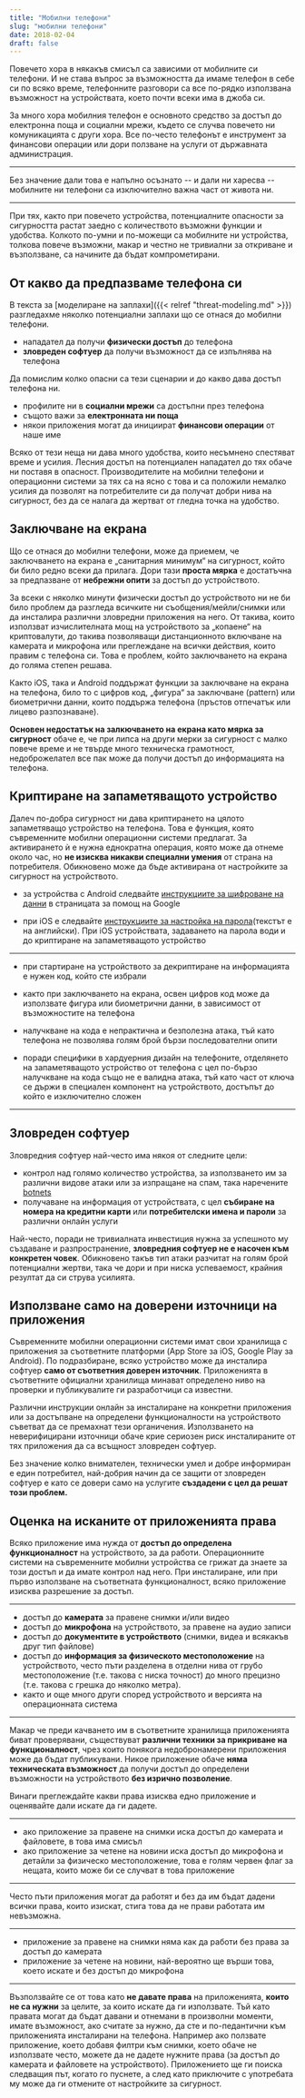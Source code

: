 ```yaml
---
title: "Мобилни телефони"
slug: "мобилни телефони"
date: 2018-02-04
draft: false
---
```


Повечето хора в някакъв смисъл са зависими от мобилните си телефони. И не става
въпрос за възможността да имаме телефон в себе си по всяко време, телефонните
разговори са все по-рядко използвана възможност на устройствата, което почти
всеки има в джоба си.

За много хора мобилния телефон е основното средство за достъп до електронна поща
и социални мрежи, където се случва повечето ни комуникацията с други хора. Все
по-често телефонът е инструмент за финансови операции или дори ползване на
услуги от държавната администрация.

---

Без значение дали това е напълно осъзнато -- и дали ни харесва -- мобилните ни
телефони са изключително важна част от живота ни.

---

При тях, както при повечето устройства, потенциалните опасности за сигурността
растат заедно с количеството възможни функции и удобства. Колкото по-умни и
по-можещи са мобилните ни устройства, толкова повече възможни, макар и честно не
тривиални за откриване и възползване, са начините да бъдат компрометирани.

## От какво да предпазваме телефона си

В текста за [моделиране на заплахи]({{< relref "threat-modeling.md" >}})
разгледахме няколко потенциални заплахи що се отнася до мобилни телефони.

 * нападател да получи **физически достъп** до телефона
 * **зловреден софтуер** да получи възможност да се изпълнява на телефона

Да помислим колко опасни са тези сценарии и до какво дава достъп телефона ни.

 * профилите ни в **социални мрежи** са достъпни през телефона
 * същото важи за **електронната ни поща**
 * някои приложения могат да инициират **финансови операции** от наше име

Всяко от тези неща ни дава много удобства, които несъмнено спестяват време и
усилия. Лесния достъп на потенциален нападател до тях обаче ни поставя в
опасност. Производителите на мобилни телефони и операционни системи за тях са на
ясно с това и са положили немалко усилия да позволят на потребителите си да
получат добри нива на сигурност, без да се налага да жертват от гледна точка на
удобство.

## Заключване на екрана

Що се отнася до мобилни телефони, може да приемем, че заключването на екрана е
„санитарния минимум“ на сигурност, който би било редно всеки да прилага. Дори
тази **проста мярка** е достатъчна за предпазване от **небрежни опити** за
достъп до устройството.

За всеки с няколко минути физически достъп до устройството ни не би било проблем
да разгледа всичките ни съобщения/мейли/снимки или да инсталира различни
зловредни приложения на него. От такива, които използват изчислителната мощ на
устройството за „копаене“ на криптовалути, до такива позволяващи дистанционното
включване на камерата и микрофона или преглеждане на всички действия, които
правим с телефона си. Това е проблем, който заключването на екрана до голяма
степен решава.

Както iOS, така и Android поддържат функции за заключване на екрана на телефона,
било то с цифров код, „фигура“ за заключване (pattern) или биометрични данни,
които поддържа телефона (пръстов отпечатък или лицево разпознаване).

**Основен недостатък на залкючването на екрана като мярка за сигурност** обаче е, че
при липса на други мерки за сигурност с малко повече време и не твърде много
техническа грамотност, недоброжелател все пак може да получи достъп до
информацията на телефона.

## Криптиране на запаметяващото устройство

Далеч по-добра сигурност ни дава криптирането на цялото запаметяващо устройство
на телефона. Това е функция, която съвременните мобилни операционни системи
предлагат. За активирането ѝ е нужна еднократна операция, която може да
отнеме около час, но **не изисква никакви специални умения** от страна на
потребителя. Обикновено може да бъде активирана от настройките за сигурност на
устройството.

 * за устройства с Android следвайте [инструкциите за шифроване на
   данни](https://support.google.com/pixelphone/answer/2844831?hl=bg&ref_topic=7083218)
   в страницата за помощ на Google

 * при iOS е следвайте [инструкциите за настройка на
   парола](https://support.apple.com/bg-bg/HT204060)(текстът е на английски).
   При iOS устройствата, задаването на парола води и до криптиране на
   запаметяващото устройство

---

 * при стартиране на устройството за декриптиране на информацията е нужен код,
   който сте избрали

 * както при заключването на екрана, освен цифров код може да използвате фигура
   или биометрични данни, в зависимост от възможностите на телефона

 * налучкване на кода е непрактична и безполезна атака, тъй като телефона не
   позволява голям брой бързи последователни опити

 * поради специфики в хардуерния дизайн на телефоните, отделянето на
   запаметяващото устройство от телефона с цел по-бързо налучкване на кода също
   не е валидна атака, тъй като част от ключа се държи в специален компонент на
   устройството, достъпът до който е изключително сложен

---

## Зловреден софтуер

Зловредния софтуер най-често има някоя от следните цели:

 * контрол над голямо количество устройства, за използването им за различни
   видове атаки или за изпращане на спам, така наречените
   [botnets](https://en.wikipedia.org/wiki/Botnet)
 * получаване на информация от устройствата, с цел **събиране на номера на
   кредитни карти** или **потребителски имена и пароли** за различни онлайн услуги

Най-често, поради не тривиалната инвестиция нужна за успешното му създаване и
разпространение, **зловредния софтуер не е насочен към конкретен човек**.
Обикновено такъв тип атаки разчитат на голям брой потенциални жертви, така че
дори и при ниска успеваемост, крайния резултат да си струва усилията.

## Използване само на доверени източници на приложения

Съвременните мобилни операционни системи имат свои хранилища с приложения за
съответните платформи (App Store за iOS, Google Play за Android). По
подразбиране, всяко устройство може да инсталира софтуер **само от съответния
доверен източник**. Приложенията в съответните официални хранилища минават
определено ниво на проверки и публикувалите ги разработчици са известни.

Различни инструкции онлайн за инсталиране на конкретни приложения или за
достъпване на определени функционалности на устройството съветват да се
премахнат тези органичения. Използването на неверифицирани източници обаче крие
сериозен риск инсталираните от тях приложения да са всъщност зловреден софтуер.

Без значение колко внимателен, технически умел и добре информиран е един
потребител, най-добрия начин да се защити от зловреден софтуер е като се довери
само на услугите **създадени с цел да решат този проблем.**

## Оценка на исканите от приложенията права

Всяко приложение има нужда от **достъп до определена функционалност** на
устройството, за да работи. Операционните системи на съвременните мобилни
устройства се грижат да знаете за този достъп и да имате контрол над него. При
инсталиране, или при първо използване на съответната функционалност, всяко
приложение изисква разрешение за достъп.

---

 * достъп до **камерата** за правене снимки и/или видео
 * достъп до **микрофона** на устройството, за правене на аудио записи
 * достъп до **документите в устройството** (снимки, видеа и всякакъв друг тип
   файлове)
 * достъп до **информация за физическото местоположение** на устройството, често
   пъти разделена в отделни нива от грубо местоположение (т.е. такова с ниска
   точност) до много прецизно (т.е. такова с грешка до няколко метра).
 * както и още много други според устройството и версията на операционната
   система

---

Макар че преди качването им в съответните хранилища приложенията биват
проверявани, съществуват **различни техники за прикриване на функционалност**,
чрез които понякога недобронамерени приложения може да бъдат публикувани. Никое
приложение обаче **няма техническата възможност** да получи достъп до определени
възможности на устройството **без изрично позволение**.

Винаги преглеждайте какви права изисква едно приложение и оценявайте дали искате
да ги дадете.

---

 * ако приложение за правене на снимки иска достъп до камерата и файловете, в
   това има смисъл
 * ако приложение за четене на новини иска достъп до микрофона и детайли за
   физическо местоположение, това е голям червен флаг за нещата, които може би
   се случват в това приложение

---

Често пъти приложения могат да работят и без да им бъдат дадени всички права,
които изискат, стига това да не прави работата им невъзможна.

---

 * приложение за правене на снимки няма как да работи без права за достъп до
   камерата
 * приложение за четене на новини, най-вероятно ще върши това, което искате и
   без достъп до микрофона

---

Възползвайте се от това като **не давате права** на приложенията, **които не са
нужни** за целите, за които искате да ги използвате. Тъй като правата могат да
бъдат давани и отнемани в произволни моменти, имате възможност, ако считате за
нужно, да сте и по-педантични към приложенията инсталирани на телефона. Например
ако ползвате приложение, което добавя филтри към снимки, което обаче не
използвате често, можете да не дадете нужните права (за достъп до камерата и
файловете на устройството). Приложението ще ги поиска следващия път, когато го
пуснете, а след като приключите с употребата му може да ги отмените от
настройките за сигурност.
